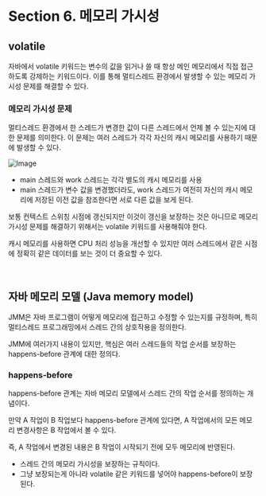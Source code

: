 # Section 6. 메모리 가시성

## volatile

자바에서 volatile 키워드는 변수의 값을 읽거나 쓸 때 항상 메인 메모리에서 직접 접근하도록 강제하는 키워드이다. 이를 통해 멀티스레드 환경에서 발생할 수 있는 메모리 가시성 문제를 해결할 수 있다.


### 메모리 가시성 문제

멀티스레드 환경에서 한 스레드가 변경한 값이 다른 스레드에서 언제 볼 수 있는지에 대한 문제를 의미한다. 이 문제는 여러 스레드가 각각 자신의 캐시 메모리를 사용하기 때문에 발생할 수 있다.

![Image](https://github.com/user-attachments/assets/ea010266-20f2-46af-9311-54e470586356)

- main 스레드와 work 스레드는 각각 별도의 캐시 메모리를 사용
- main 스레드가 변수 값을 변경했더라도, work 스레드가 여전히 자신의 캐시 메모리에 저장된 이전 값을 참조한다면 서로 다른 값을 보게 된다.

보통 컨텍스트 스위칭 시점에 갱신되지만 이것이 갱신을 보장하는 것은 아니므로 메모리 가시성 문제를 해결하기 위해서는 volatile 키워드를 사용해줘야 한다.

캐시 메모리를 사용하면 CPU 처리 성능을 개선할 수 있지만 여러 스레드에서 같은 시점에 정확히 같은 데이터를 보는 것이 더 중요할 수 있다.

<br>

## 자바 메모리 모델 (Java memory model)

JMM은 자바 프로그램이 어떻게 메모리에 접근하고 수정할 수 있는지를 규정하며, 특히 멀티스레드 프로그래밍에서 스레드 간의 상호작용을 정의한다.

JMM에 여러가지 내용이 있지만, 핵심은 여러 스레드들의 작업 순서를 보장하는 happens-before 관계에 대한 정의다.

### happens-before

happens-before 관계는 자바 메모리 모델에서 스레드 간의 작업 순서를 정의하는 개념이다.

만약 A 작업이 B 작업보다 happens-before 관계에 있다면, A 작업에서의 모든 메모리 변경사항은 B 작업에서 볼 수 있다. 

즉, A 작업에서 변경된 내용은 B 작업이 시작되기 전에 모두 메모리에 반영된다.

- 스레드 간의 메모리 가시성을 보장하는 규칙이다.
- 그냥 보장되는게 아니라 volatile 같은 키워드를 넣어야 happens-before이 보장된다.
